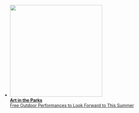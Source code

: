 <ul class="featured-events">
  <!--
  <li>
    <a href="/airport-artwalk/">
      <img src="/uploads/art-walk.jpg" height="300" alt="" /><br />
      <strong>Santa Monica Airport Artwalk 2019</strong><br />
      Saturday, March 23 from 12-5pm. Rain or shine! Free admission
    </a>
  </li>
  -->
  <li>
    <a href="/art-in-the-parks/">
      <span class="image">
        <img src="/uploads/2018_5_19_2018_Meet_Me_At_Reed_Taiko_Festival_Javier_Guillen (195 of 281).jpg" height="300" alt="" />
      </span><br />
      <span class="text">
        <strong>Art in the Parks</strong><br />
        Free Outdoor Performances to Look Forward to This Summer
      </span>
    </a>
  </li>
</ul>
